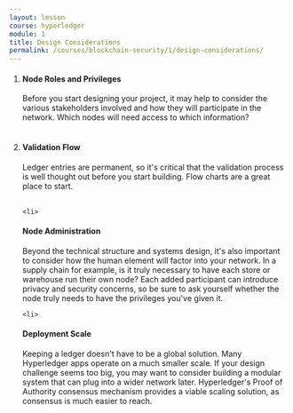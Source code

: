 ```yaml
---
layout: lesson
course: hyperledger
module: 1
title: Design Considerations
permalink: /courses/blockchain-security/1/design-considerations/
---
```

<ol>
 	<li>
<h4>Node Roles and Privileges</h4>
Before you start designing your project, it may help to consider the various stakeholders involved and how they will participate in the network. Which nodes will need access to which information?</li>
<br>
 	<li>
<h4>Validation Flow</h4>
Ledger entries are permanent, so it's critical that the validation process is well thought out before you start building. Flow charts are a great place to start.</li>
<br>

 	<li>
<h4>Node Administration</h4>
Beyond the technical structure and systems design, it's also important to consider how the human element will factor into your network. In a supply chain for example, is it truly necessary to have each store or warehouse run their own node? Each added participant can introduce privacy and security concerns, so be sure to ask yourself whether the node truly needs to have the privileges you've given it.</li>
<br>

 	<li>
<h4>Deployment Scale</h4>
Keeping a ledger doesn't have to be a global solution. Many Hyperledger apps operate on a much smaller scale. If your design challenge seems too big, you may want to consider building a modular system that can plug into a wider network later. Hyperledger's Proof of Authority consensus mechanism provides a viable scaling solution, as consensus is much easier to reach.</li>
</ol>
